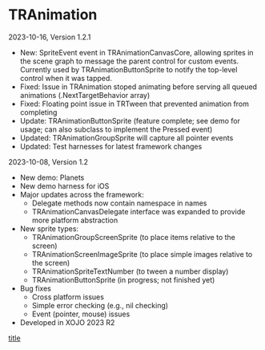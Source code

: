 # TRAnimation

2023-10-16, Version 1.2.1
* New: SpriteEvent event in TRAnimationCanvasCore, allowing sprites in the scene graph to message the parent control for custom events. Currently used by TRAnimationButtonSprite to notify the top-level control when it was tapped.
* Fixed: Issue in TRAnimation stoped animating before serving all queued animations (.NextTargetBehavior array)
* Fixed: Floating point issue in TRTween that prevented animation from completing
* Update: TRAnimationButtonSprite (feature complete; see demo for usage; can also subclass to implement the Pressed event)
* Updated: TRAnimationGroupSprite will capture all pointer events
* Updated: Test harnesses for latest framework changes


2023-10-08, Version 1.2

* New demo: Planets
* New demo harness for iOS
* Major updates across the framework:
	* Delegate methods now contain namespace in names
	* TRAnimationCanvasDelegate interface was expanded to provide more platform abstraction
* New sprite types:
	* TRAnimationGroupScreenSprite (to place items relative to the screen)
	* TRAnimationScreenImageSprite (to place simple images relative to the screen)
	* TRAnimationSpriteTextNumber (to tween a number display)
	* TRAnimationButtonSprite (in progress; not finished yet)
* Bug fixes
	* Cross platform issues
	* Simple error checking (e.g., nil checking)
	* Event (pointer, mouse) issues
* Developed in XOJO 2023 R2


[title](Docs/Simulator%20Screen%20Recording%20-%20iPhone%2014%20Plus%20-%202023-10-16%20at%2015.39.59.mp4)